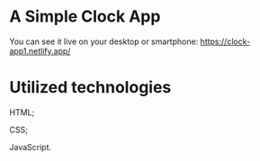 # A Simple Clock App

You can see it live on your desktop or smartphone: https://clock-app1.netlify.app/

# Utilized technologies

HTML;

CSS;

JavaScript.

